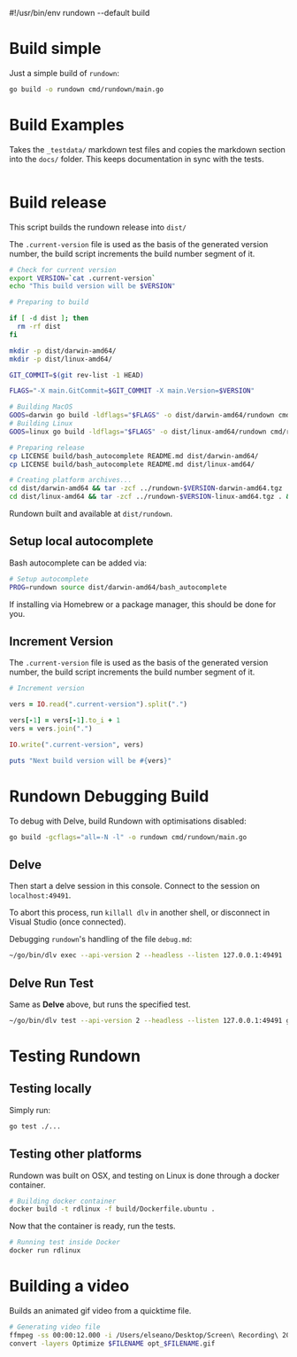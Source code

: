 #!/usr/bin/env rundown --default build

# Build simple <r label=build/>

Just a simple build of `rundown`:

``` bash reveal setup
go build -o rundown cmd/rundown/main.go
```

# Build Examples <r label=docs/>

<r desc>Takes the `_testdata/` markdown test files and copies the markdown section into the `docs/` folder.</r> This keeps documentation in sync with the tests.

``` ruby
```

# Build release <r label=release/>

<r desc>This script builds the rundown release into `dist/`</r>

The `.current-version` file is used as the basis of the generated version number, the build script increments the build number segment of it.

``` bash named stdout env
# Check for current version
export VERSION=`cat .current-version`
echo "This build version will be $VERSION"
```

``` bash named-all
# Preparing to build

if [ -d dist ]; then
  rm -rf dist
fi

mkdir -p dist/darwin-amd64/
mkdir -p dist/linux-amd64/

GIT_COMMIT=$(git rev-list -1 HEAD)

FLAGS="-X main.GitCommit=$GIT_COMMIT -X main.Version=$VERSION"

# Building MacOS
GOOS=darwin go build -ldflags="$FLAGS" -o dist/darwin-amd64/rundown cmd/rundown/main.go
# Building Linux
GOOS=linux go build -ldflags="$FLAGS" -o dist/linux-amd64/rundown cmd/rundown/main.go

# Preparing release
cp LICENSE build/bash_autocomplete README.md dist/darwin-amd64/
cp LICENSE build/bash_autocomplete README.md dist/linux-amd64/

# Creating platform archives...
cd dist/darwin-amd64 && tar -zcf ../rundown-$VERSION-darwin-amd64.tgz . && cd ../..
cd dist/linux-amd64 && tar -zcf ../rundown-$VERSION-linux-amd64.tgz . && cd ../..
```

Rundown built and available at `dist/rundown`.

## Setup local autocomplete <r label=autocomplete/>

Bash autocomplete can be added via:

``` bash reveal named
# Setup autocomplete
PROG=rundown source dist/darwin-amd64/bash_autocomplete
```

If installing via Homebrew or a package manager, this should be done for you.

## Increment Version <r label=incr/>

The `.current-version` file is used as the basis of the generated version number, the build script increments the build number segment of it.

``` ruby named stdout
# Increment version

vers = IO.read(".current-version").split(".")

vers[-1] = vers[-1].to_i + 1
vers = vers.join(".")

IO.write(".current-version", vers)

puts "Next build version will be #{vers}"
```

# Rundown Debugging Build <r label=debug/>

To debug with Delve, build Rundown with optimisations disabled:

``` bash reveal setup
go build -gcflags="all=-N -l" -o rundown cmd/rundown/main.go
```

<r stop-ok comment="Don't continue into the Delve process by default, as it's hard to exit." />

## Delve <r label=delve/>

<r desc="Starts a delve remote debugging process"/>

Then start a delve session in this console. Connect to the session on `localhost:49491`.

To abort this process, run `killall dlv` in another shell, or disconnect in Visual Studio (once connected).

Debugging `rundown`'s handling of the file `debug.md`:

``` bash borg reveal
~/go/bin/dlv exec --api-version 2 --headless --listen 127.0.0.1:49491 ./rundown -- debug.md
```

<r stop-ok />

## Delve Run Test <r label=delve:test/>

Same as **Delve** above, but runs the specified test.

``` bash borg reveal
~/go/bin/dlv test --api-version 2 --headless --listen 127.0.0.1:49491 github.com/elseano/rundown -- -run TestHidden
```

# Testing Rundown

## Testing locally <r label=test/>

Simply run:

``` bash
go test ./...
```

## Testing other platforms <r label=test:all/>

<r desc>Rundown was built on OSX, and testing on Linux is done through a docker container.</r>

``` bash named
# Building docker container
docker build -t rdlinux -f build/Dockerfile.ubuntu .
```

Now that the container is ready, run the tests.

``` bash named stdout
# Running test inside Docker
docker run rdlinux
```

# Building a video

<r desc>Builds an animated gif video from a quicktime file.</r>

<!--~
``` bash stdout nospin
if [ -z "{$FILE:-}" ]; then
  echo "Specify a FILE env to run this"
  exit 1
fi
```
-->

``` bash named
# Generating video file
ffmpeg -ss 00:00:12.000 -i /Users/elseano/Desktop/Screen\ Recording\ 2020-09-27\ at\ 10.50.17\ am.mov  -pix_fmt rgb8 -r 10 screen.gif
convert -layers Optimize $FILENAME opt_$FILENAME.gif
```